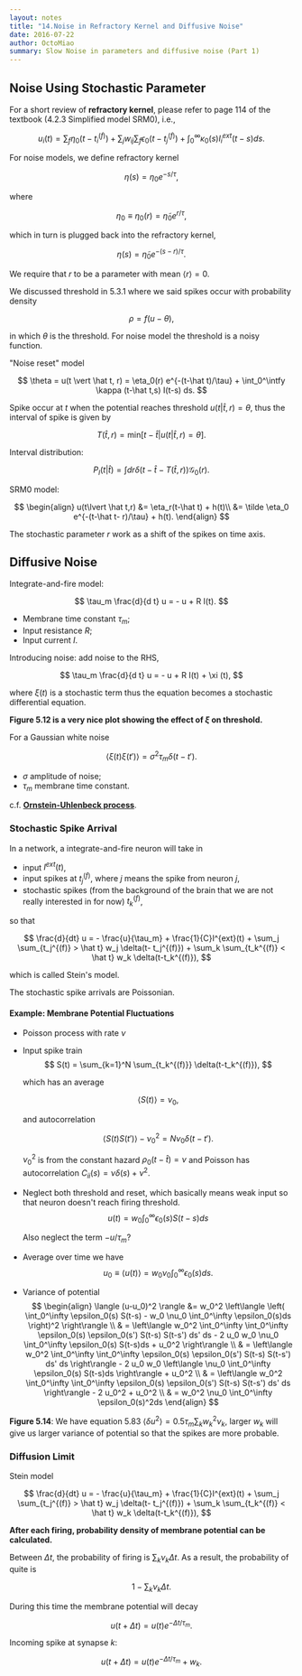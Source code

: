 ```yaml
---
layout: notes
title: "14.Noise in Refractory Kernel and Diffusive Noise"
date: 2016-07-22
author: OctoMiao
summary: Slow Noise in parameters and diffusive noise (Part 1)
---
```



## Noise Using Stochastic Parameter

For a short review of **refractory kernel**, please refer to page 114 of the textbook (4.2.3 Simplified model SRM0), i.e.,

$$
u_i(t) = \sum_f \eta_0 (t-t_i^{(f)}) + \sum_j w_{ij} \sum_f \epsilon_0 (t-t_j^{(f)}) + \int_0^\infty \kappa_0  (s)  I_i ^{ext} (t-s) ds.
$$

For noise models, we define refractory kernel

$$
\eta(s) = \eta_0 e^{-s/\tau},
$$

where

$$
\eta_0 \equiv \eta_0(r) = \tilde \eta_0 e^{r/\tau},
$$

which in turn is plugged back into the refractory kernel,

$$
\eta(s) = \tilde \eta_0 e^{- (s-r)/\tau}.
$$

We require that $r$ to be a parameter with mean $\langle r \rangle  = 0$.

We discussed threshold in 5.3.1 where we said spikes occur with probability density

$$
\rho = f(u-\theta),
$$

in which $\theta$ is the threshold. For noise model the threshold is a noisy function.

"Noise reset" model

$$
\theta = u(t \vert \hat t, r) = \eta_0(r) e^{-(t-\hat t)/\tau} + \int_0^\intfy \kappa (t-\hat t,s) I(t-s) ds.
$$

Spike occur at $t$ when the potential reaches threshold $u(t\vert \hat t,r)=\theta$, thus the interval of spike is given by

$$
T(\hat t,r) = \mathrm{min}\left[ t -\hat t \vert u(t\vert \hat t,r)=\theta \right].
$$

Interval distribution:

$$
P_I(t\lvert \hat t) = \int dr \delta ( t-\hat t - T(\hat t, r) ) \mathscr{G}_0(r).
$$

SRM0 model:

$$
\begin{align}
u(t\lvert \hat t,r) &= \eta_r(t-\hat t) + h(t)\\
&= \tilde \eta_0 e^{-(t-\hat t- r)/\tau} + h(t).
\end{align}
$$

The stochastic parameter $r$ work as a shift of the spikes on time axis.



## Diffusive Noise



Integrate-and-fire model:

$$
\tau_m \frac{d}{d t} u = - u + R I(t).
$$

* Membrane time constant $\tau_m$;
* Input resistance $R$;
* Input current $I$.


Introducing noise: add noise to the RHS,

$$
\tau_m \frac{d}{d t} u = - u + R I(t) + \xi (t),
$$

where $\xi(t)$ is a stochastic term thus the equation becomes a stochastic differential equation.

**Figure 5.12 is a very nice plot showing the effect of $\xi$ on threshold.**

For a Gaussian white noise

$$
\langle \xi(t) \xi(t') \rangle  = \sigma^2 \tau_m \delta(t-t').
$$

* $\sigma$ amplitude of noise;
* $\tau_m$ membrane time constant.

c.f. **[Ornstein-Uhlenbeck process](https://en.wikipedia.org/wiki/Ornstein%E2%80%93Uhlenbeck_process)**.

### Stochastic Spike Arrival

In a network, a integrate-and-fire neuron will take in

* input $I^{ext}(t)$,
* input spikes at $t^{(f)}_j$, where $j$ means the spike from neuron $j$,
* stochastic spikes (from the background of the brain that we are not really interested in for now) $t_k^{(f)}$,

so that

$$
\frac{d}{dt} u = - \frac{u}{\tau_m} + \frac{1}{C}I^{ext}(t) + \sum_j \sum_{t_j^{(f)} > \hat t} w_j \delta(t- t_j^{(f)}) + \sum_k \sum_{t_k^{(f)} < \hat t} w_k \delta(t-t_k^{(f)}),
$$

which is called Stein's model.

The stochastic spike arrivals are Poissonian.


#### Example: Membrane Potential Fluctuations

* Poisson process with rate $\nu$
* Input spike train
  $$
  S(t) = \sum_{k=1}^N \sum_{t_k^{(f)}} \delta(t-t_k^{(f)}),
  $$

  which has an average

  $$
  \langle S(t) \rangle = \nu_0,
  $$

  and autocorrelation

  $$
  \langle S(t) S(t')\rangle - \nu_0^2 = N\nu_0 \delta(t-t').
  $$

  $\nu_0^2$ is from the constant hazard $\rho_0(t-\hat t) = \nu$ and Poisson has autocorrelation $C_{ii}(s) = \nu \delta(s) + \nu^2$.
* Neglect both threshold and reset, which basically means weak input so that neuron doesn't reach firing threshold.
  $$
  u(t) = w_0 \int_0^\infty \epsilon_0(s) S(t-s) ds
  $$

  Also neglect the term $-u/\tau_m$?
* Average over time we have
  $$
  u_0 \equiv \langle u(t) \rangle = w_0 \nu_0 \int_0^\infty \epsilon_0(s)ds.
  $$
* Variance of potential
  $$
  \begin{align}
  \langle (u-u_0)^2 \rangle &= w_0^2 \left\langle \left( \int_0^\infty \epsilon_0(s) S(t-s)  - w_0 \nu_0 \int_0^\infty \epsilon_0(s)ds \right)^2 \right\rangle \\
  & =  \left\langle  w_0^2 \int_0^\infty \int_0^\infty \epsilon_0(s) \epsilon_0(s') S(t-s)  S(t-s')  ds' ds - 2 u_0  w_0 \nu_0 \int_0^\infty \epsilon_0(s) S(t-s)ds + u_0^2 \right\rangle  \\
  & =  \left\langle  w_0^2 \int_0^\infty \int_0^\infty \epsilon_0(s) \epsilon_0(s') S(t-s)  S(t-s')  ds' ds  \right\rangle  - 2 u_0  w_0  \left\langle \nu_0 \int_0^\infty \epsilon_0(s) S(t-s)ds \right\rangle  + u_0^2   \\
  & = \left\langle  w_0^2 \int_0^\infty \int_0^\infty \epsilon_0(s) \epsilon_0(s') S(t-s)  S(t-s')  ds' ds  \right\rangle  - 2 u_0^2  + u_0^2 \\
  & = w_0^2 \nu_0 \int_0^\infty \epsilon_0(s)^2ds
  \end{align}
  $$


**Figure 5.14**: We have equation 5.83 $\langle \delta u^2 \rangle = 0.5 \tau_m \sum_k w_k^2 \nu_k$, larger $w_k$ will give us larger variance of potential so that the spikes are more probable.


### Diffusion Limit

Stein model

$$
\frac{d}{dt} u = - \frac{u}{\tau_m} + \frac{1}{C}I^{ext}(t) + \sum_j \sum_{t_j^{(f)} > \hat t} w_j \delta(t- t_j^{(f)}) + \sum_k \sum_{t_k^{(f)} < \hat t} w_k \delta(t-t_k^{(f)}),
$$

**After each firing, probability density of membrane potential can be calculated.**

Between $\Delta t$, the probability of firing is $\sum_k\nu_k \Delta t$. As a result, the probability of quite is

$$
1 - \sum_k\nu_k \Delta t.
$$

During this time the membrane potential will decay

$$
u(t+\Delta t) = u(t) e^{-\Delta t/\tau_m}.
$$

Incoming spike at synapse $k$:

$$
u(t+\Delta t) = u(t) e^{-\Delta t/\tau_m} + w_k.
$$
